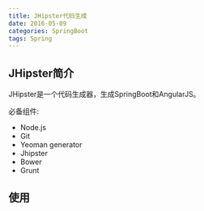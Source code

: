 ```yaml
---
title: JHipster代码生成
date: 2016-05-09
categories: SpringBoot
tags: Spring
---
```


##	JHipster简介

JHipster是一个代码生成器，生成SpringBoot和AngularJS。

必备组件:  

*	Node.js
* 	Git
*  Yeoman generator
*  Jhipster
*  Bower
*  Grunt

##	使用  


